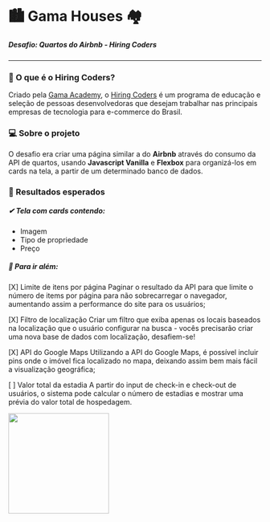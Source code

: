 # 🏙 Gama Houses 🏘 
##### Desafio: Quartos do Airbnb - Hiring Coders
___
### 🤔 O que é o Hiring Coders?
Criado pela [Gama Academy](https://gama.academy/), o [Hiring Coders](https://hiringcoders.gama.academy/) é um programa de educação e seleção de pessoas desenvolvedoras que desejam trabalhar nas principais empresas de tecnologia para e-commerce do Brasil.  

### 💻 Sobre o projeto

O desafio era criar uma página similar a do **Airbnb** através do consumo da API de quartos, usando **Javascript Vanilla** e **Flexbox** para organizá-los em cards na tela, a partir de um determinado banco de dados.

### 👀 Resultados esperados
##### ✔ Tela com cards contendo:
- Imagem
- Tipo de propriedade
- Preço

##### 🚀 Para ir além:

[X] Limite de itens por página 
Paginar o resultado da API para que limite o número de items por página para não sobrecarregar o navegador, aumentando assim a performance do site para os usuários;

[X] Filtro de localização
Criar um filtro que exiba apenas os locais baseados na localização que o usuário configurar na busca - vocês precisarão criar uma nova base de dados com localização, desafiem-se!

[X] API do Google Maps 
Utilizando a API do Google Maps, é possível incluir pins onde o imóvel fica localizado no mapa, deixando assim bem mais fácil a visualização geográfica;

[ ] Valor total da estadia 
A partir do input de check-in e check-out de usuários, o sistema pode calcular o número de estadias e mostrar uma prévia do valor total de hospedagem.

<img src="https://global-uploads.webflow.com/5e3f23e36b700d06c39a1265/5e4a97273e4de54af5cf9ba3_logo-gama.png" width="200" />
